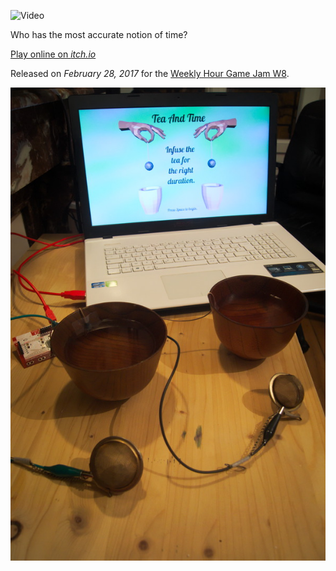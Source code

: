 ![Video](https://www.youtube.com/embed/IGm6Z9AEQy0 "iframe,16:9")

Who has the most accurate notion of time?

[Play online on *itch.io*](https://koltes.itch.io/tea-and-time "button")

Released on *February 28, 2017* for the [Weekly Hour Game Jam W8](https://itch.io/jam/weekly-hour-game-jam-w8-2017).

![Screenshot](tea-and-time-controllers.jpg "halfwidth")
